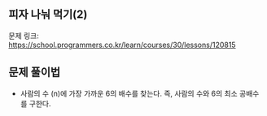 ## 피자 나눠 먹기(2)
문제 링크: <https://school.programmers.co.kr/learn/courses/30/lessons/120815>

## 문제 풀이법
- 사람의 수 (n)에 가장 가까운 6의 배수를 찾는다.
  즉, 사람의 수와 6의 최소 공배수를 구한다.
